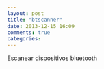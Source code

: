 ```yaml
---
layout: post
title: "btscanner"
date: 2013-12-15 16:09
comments: true
categories: 
---
```

Escanear dispositivos bluetooth

